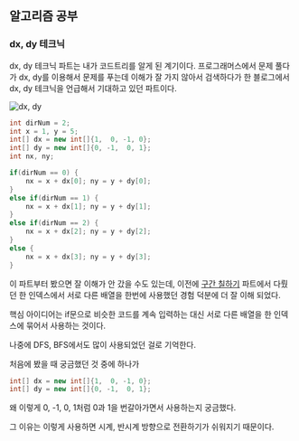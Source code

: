 ## 알고리즘 공부

### dx, dy 테크닉

dx, dy 테크닉 파트는 내가 코드트리를 알게 된 계기이다. 프로그래머스에서 문제 풀다가 dx, dy를 이용해서 문제를 푸는데 이해가 잘 가지 않아서 검색하다가 한 블로그에서 dx, dy 테크닉을 언급해서 기대하고 있던 파트이다.

![dx, dy](https://github.com/boseungk/TIL/assets/95980754/fb73071d-e426-415f-b613-d0f81ecf8cc1)

```java
int dirNum = 2;  
int x = 1, y = 5; 
int[] dx = new int[]{1,  0, -1, 0};
int[] dy = new int[]{0, -1,  0, 1};
int nx, ny;

if(dirNum == 0) {
    nx = x + dx[0]; ny = y + dy[0];
}
else if(dirNum == 1) {
    nx = x + dx[1]; ny = y + dy[1];
}
else if(dirNum == 2) {
    nx = x + dx[2]; ny = y + dy[2];
}
else {
    nx = x + dx[3]; ny = y + dy[3];
}

```

이 파트부터 봤으면 잘 이해가 안 갔을 수도 있는데, 이전에 [구간 칠하기](https://www.codetree.ai/missions/5/problems/maximum-overlapped-segments/introduction) 파트에서 다뤘던 한 인덱스에서 서로 다른 배열을 한번에 사용했던 경험 덕분에 더 잘 이해 되었다.

핵심 아이디어는 if문으로 비슷한 코드를 계속 입력하는 대신 서로 다른 배열을 한 인덱스에 묶어서 사용하는 것이다.

나중에 DFS, BFS에서도 많이 사용되었던 걸로 기억한다.

처음에 봤을 때 궁금했던 것 중에 하나가 

```java
int[] dx = new int[]{1,  0, -1, 0};
int[] dy = new int[]{0, -1,  0, 1};
```

왜 이렇게 0, -1, 0, 1처럼 0과 1을 번갈아가면서 사용하는지 궁금했다.

그 이유는 이렇게 사용하면 시계, 반시계 방향으로 전환하기가 쉬워지기 때문이다.